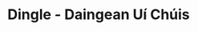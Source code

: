 ---
title: Dingle - Daingean Uí Chúis
url: /dingle-daingean-ui-chuis/
latitude: 52.142
longitude: -10.269
---